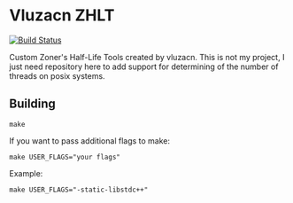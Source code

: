 # Vluzacn ZHLT

[![Build Status](https://github.com/FreeSlave/vhlt/actions/workflows/.github.yml/badge.svg?branch=master)](https://github.com/FreeSlave/vhlt/actions/workflows/.github.yml)

Custom Zoner's Half-Life Tools created by vluzacn. This is not my project, I just need repository here to add support for determining of the number of threads on posix systems.

## Building

    make

If you want to pass additional flags to make:

    make USER_FLAGS="your flags"

Example:

    make USER_FLAGS="-static-libstdc++"
